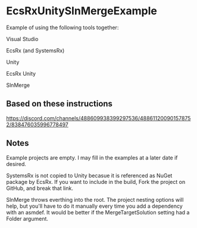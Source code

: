 # EcsRxUnitySlnMergeExample

Example of using the following tools together:

Visual Studio

EcsRx (and SystemsRx)

Unity

EcsRx Unity

SlnMerge


## Based on these instructions

https://discord.com/channels/488609938399297536/488611200901578752/838476035996778497

## Notes

Example projects are empty.  I may fill in the examples at a later date if desired.

SystemsRx is not copied to Unity becasue it is referenced as NuGet package by EcsRx.  If you want to include in the build, Fork the project on GitHub, and break that link.

SlnMerge throws everthing into the root.  The project nesting options will help, but you'll have to do it manually every time you add a dependency with an asmdef.  It would be better if the MergeTargetSolution setting had a Folder argument.
